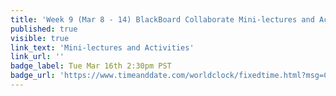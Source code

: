 ```yaml
---
title: 'Week 9 (Mar 8 - 14) BlackBoard Collaborate Mini-lectures and Activities'
published: true
visible: true
link_text: 'Mini-lectures and Activities'
link_url: ''
badge_label: Tue Mar 16th 2:30pm PST
badge_url: 'https://www.timeanddate.com/worldclock/fixedtime.html?msg=CMPT-363+Review+and+Discussion&iso=20210316T1430&p1=256&ah=1&am=50'
---
```

